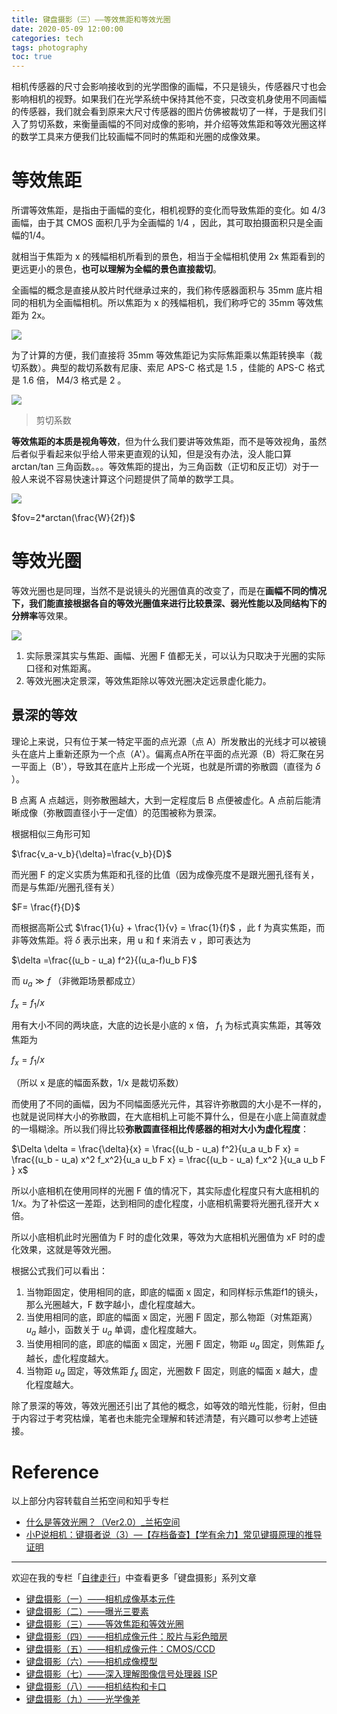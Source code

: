 ```yaml
---
title: 键盘摄影（三）——等效焦距和等效光圈
date: 2020-05-09 12:00:00
categories: tech
tags: photography
toc: true
---
```

相机传感器的尺寸会影响接收到的光学图像的画幅，不只是镜头，传感器尺寸也会影响相机的视野。如果我们在光学系统中保持其他不变，只改变机身使用不同画幅的传感器，我们就会看到原来大尺寸传感器的图片仿佛被裁切了一样，于是我们引入了剪切系数，来衡量画幅的不同对成像的影响，并介绍等效焦距和等效光圈这样的数学工具来方便我们比较画幅不同时的焦距和光圈的成像效果。
<!-- more -->
# 等效焦距

所谓等效焦距，是指由于画幅的变化，相机视野的变化而导致焦距的变化。如 4/3 画幅，由于其 CMOS 面积几乎为全画幅的 1/4 ，因此，其可取拍摄面积只是全画幅的1/4。

就相当于焦距为 x 的残幅相机所看到的景色，相当于全幅相机使用 2x 焦距看到的更远更小的景色，**也可以理解为全幅的景色直接裁切**。

全画幅的概念是直接从胶片时代继承过来的，我们称传感器面积与 35mm 底片相同的相机为全画幅相机。所以焦距为 x 的残幅相机，我们称呼它的 35mm 等效焦距为 2x。

![](https://pic4.zhimg.com/80/v2-5ee00675bec2d808e6f5ac9ffeb58cfb_720w.jpg)

为了计算的方便，我们直接将 35mm 等效焦距记为实际焦距乘以焦距转换率（裁切系数）。典型的裁切系数有尼康、索尼 APS-C 格式是 1.5 ，佳能的 APS-C 格式是 1.6 倍， M4/3 格式是 2 。

![](https://pic4.zhimg.com/80/v2-0f5e7eaa7be9e3aee65a7a7a0c5fa633_720w.jpg)
> 剪切系数

**等效焦距的本质是视角等效**，但为什么我们要讲等效焦距，而不是等效视角，虽然后者似乎看起来似乎给人带来更直观的认知，但是没有办法，没人能口算 arctan/tan 三角函数。。。等效焦距的提出，为三角函数（正切和反正切）对于一般人来说不容易快速计算这个问题提供了简单的数学工具。

![](https://pic4.zhimg.com/80/v2-d64697565072a35c6eaa16e1f1ee0a0b_720w.jpg)


$fov=2*arctan(\frac{W}{2f})$

# 等效光圈

等效光圈也是同理，当然不是说镜头的光圈值真的改变了，而是在**画幅不同的情况下，我们能直接根据各自的等效光圈值来进行比较景深、弱光性能以及同结构下的分辨率**等效果。

![](https://pic2.zhimg.com/80/v2-0c3eb1076a2c783eccd8f811499f9e75_720w.jpg)

1. 实际景深其实与焦距、画幅、光圈 F 值都无关，可以认为只取决于光圈的实际口径和对焦距离。
1. 等效光圈决定景深，等效焦距除以等效光圈决定远景虚化能力。


## 景深的等效

理论上来说，只有位于某一特定平面的点光源（点 A）所发散出的光线才可以被镜头在底片上重新还原为一个点（A'）。偏离点A所在平面的点光源（B）将汇聚在另一平面上（B'），导致其在底片上形成一个光斑，也就是所谓的弥散圆（直径为 $\delta$ ）。

B 点离 A 点越远，则弥散圈越大，大到一定程度后 B 点便被虚化。A 点前后能清晰成像（弥散圆直径小于一定值）的范围被称为景深。

根据相似三角形可知

$\frac{v_a-v_b}{\delta}=\frac{v_b}{D}$

而光圈 F 的定义实质为焦距和孔径的比值（因为成像亮度不是跟光圈孔径有关，而是与焦距/光圈孔径有关）

$F= \frac{f}{D}$

而根据高斯公式 $\frac{1}{u} + \frac{1}{v} = \frac{1}{f}$ ，此 f 为真实焦距，而非等效焦距。将 $\delta$ 表示出来，用 u 和 f 来消去 v ，即可表达为

$\delta =\frac{(u_b - u_a) f^2}{(u_a-f)u_b F}$

而 $u_a \gg f$ （非微距场景都成立）

$f_x = f_1/x$

用有大小不同的两块底，大底的边长是小底的 x 倍， $f_1$ 为标式真实焦距，其等效焦距为

$f_x = f_1/x$

（所以 x 是底的幅面系数，1/x 是裁切系数）

而使用了不同的画幅，因为不同幅面感光元件，其容许弥散圆的大小是不一样的，也就是说同样大小的弥散圆，在大底相机上可能不算什么，但是在小底上简直就虚的一塌糊涂。所以我们得比较**弥散圆直径相比传感器的相对大小为虚化程度**：

$\Delta \delta = \frac{\delta}{x} = \frac{(u_b - u_a) f^2}{u_a u_b F x} = \frac{(u_b - u_a) x^2 f_x^2}{u_a u_b F x}  = \frac{(u_b - u_a)  f_x^2 }{u_a u_b F } x$

所以小底相机在使用同样的光圈 F 值的情况下，其实际虚化程度只有大底相机的 1/x。为了补偿这一差距，达到相同的虚化程度，小底相机需要将光圈孔径开大 x 倍。

所以小底相机此时光圈值为 F 时的虚化效果，等效为大底相机光圈值为 xF 时的虚化效果，这就是等效光圈。



根据公式我们可以看出：

1. 当物距固定，使用相同的底，即底的幅面 x 固定，和同样标示焦距f1的镜头，那么光圈越大，F 数字越小，虚化程度越大。
1. 当使用相同的底，即底的幅面 x 固定，光圈 F 固定，那么物距（对焦距离）$u_a$ 越小，函数关于 $u_a$ 单调，虚化程度越大。
1. 当使用相同的底，即底的幅面 x 固定，光圈 F 固定，物距 $u_a$ 固定，则焦距 $f_x$ 越长，虚化程度越大。
1. 当物距 $u_a$ 固定，等效焦距 $f_x$ 固定，光圈数 F 固定，则底的幅面 x 越大，虚化程度越大。


除了景深的等效，等效光圈还引出了其他的概念，如等效的暗光性能，衍射，但由于内容过于考究枯燥，笔者也未能完全理解和转述清楚，有兴趣可以参考上述链接。



# Reference

以上部分内容转载自兰拓空间和知乎专栏

- [什么是等效光圈？（Ver2.0）_兰拓空间](https://community.irentals.cn/content/129)
- [小P说相机：键摄者说（3）—【存档备查】【学有余力】常见键摄原理的推导证明](https://zhuanlan.zhihu.com/p/24161348)
​

---

欢迎在我的专栏「[自律走行](https://www.zhihu.com/column/jiritsu-soko)」中查看更多「键盘摄影」系列文章

- [键盘摄影（一）——相机成像基本元件](https://zhuanlan.zhihu.com/p/93481287)
- [键盘摄影（二）——曝光三要素](https://zhuanlan.zhihu.com/p/138585113)
- [键盘摄影（三）——等效焦距和等效光圈](https://zhuanlan.zhihu.com/p/138585371)
- [键盘摄影（四）——相机成像元件：胶片与彩色暗房](https://zhuanlan.zhihu.com/p/139384545)
- [键盘摄影（五）——相机成像元件：CMOS/CCD](https://zhuanlan.zhihu.com/p/139394687)
- [键盘摄影（六）——相机成像模型](https://zhuanlan.zhihu.com/p/138585667)
- [键盘摄影（七）——深入理解图像信号处理器 ISP](https://zhuanlan.zhihu.com/p/139432684)
- [键盘摄影（八）——相机结构和卡口](https://zhuanlan.zhihu.com/p/263018344)
- [键盘摄影（九）——光学像差](https://zhuanlan.zhihu.com/p/263867036)